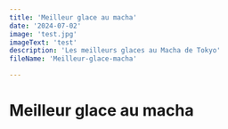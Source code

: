 ```yaml
---
title: 'Meilleur glace au macha'
date: '2024-07-02'
image: 'test.jpg'
imageText: 'test'
description: 'Les meilleurs glaces au Macha de Tokyo'
fileName: 'Meilleur-glace-macha'

---
```


# Meilleur glace au macha

